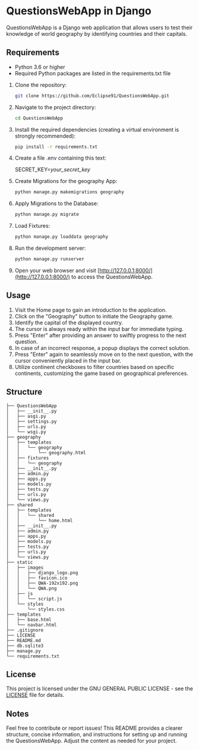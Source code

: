 # QuestionsWebApp in Django

QuestionsWebApp is a Django web application that allows users to test their knowledge of world geography by identifying countries and their capitals.

## Requirements

- Python 3.6 or higher
- Required Python packages are listed in the requirements.txt file

1. Clone the repository:

   ```bash
   git clone https://github.com/Eclipse91/QuestionsWebApp.git
   ```

2. Navigate to the project directory:

   ```bash
   cd QuestionsWebApp
   ```

3. Install the required dependencies (creating a virtual environment is strongly recommended):

   ```bash
   pip install -r requirements.txt
   ```

4. Create a file .env containing this text:
   
    SECRET_KEY=_your_secret_key_

5. Create Migrations for the geography App:

   ```bash
   python manage.py makemigrations geography
   ```

6. Apply Migrations to the Database:

   ```bash
   python manage.py migrate
   ```

7. Load Fixtures:

   ```bash
   python manage.py loaddata geography
   ```

8. Run the development server:

   ```bash
   python manage.py runserver
   ```

9. Open your web browser and visit [http://127.0.0.1:8000/](http://127.0.0.1:8000/) to access the QuestionsWebApp.

## Usage

1. Visit the Home page to gain an introduction to the application.
2. Click on the "Geography" button to initiate the Geography game.
3. Identify the capital of the displayed country.
4. The cursor is always ready within the input bar for immediate typing.
5. Press "Enter" after providing an answer to swiftly progress to the next question.
6. In case of an incorrect response, a popup displays the correct solution.
7. Press "Enter" again to seamlessly move on to the next question, with the cursor conveniently placed in the input bar.
8. Utilize continent checkboxes to filter countries based on specific continents, customizing the game based on geographical preferences.

## Structure
   ```
├── QuestionsWebApp
│   ├── __init__.py
│   ├── asgi.py
│   ├── settings.py
│   ├── urls.py
│   └── wsgi.py
├── geography
│   ├── templates
│   │   └── geography
│   │       └── geography.html
│   ├── fixtures
│   │   └── geography
│   ├── __init__.py
│   ├── admin.py
│   ├── apps.py
│   ├── models.py
│   ├── tests.py
│   ├── urls.py
│   └── views.py
├── shared
│   ├── templates
│   │   └── shared
│   │       └── home.html
│   ├── __init__.py
│   ├── admin.py
│   ├── apps.py
│   ├── models.py
│   ├── tests.py
│   ├── urls.py
│   └── views.py
├── static
│   ├── images
│   │   ├── django_logo.png
│   │   ├── favicon.ico
│   │   ├── QWA-192x192.png
│   │   └── QWA.png
│   ├── js
│   │   └── script.js
│   └── styles
│       └── styles.css
├── templates
│   ├── base.html
│   └── navbar.html
├── .gitignore
├── LICENSE
├── README.md
├── db.sqlite3
├── manage.py
└── requirements.txt
   ```

## License

This project is licensed under the GNU GENERAL PUBLIC LICENSE - see the [LICENSE](LICENSE) file for details.

## Notes

Feel free to contribute or report issues!
This README provides a clearer structure, concise information, and instructions for setting up and running the QuestionsWebApp. Adjust the content as needed for your project.